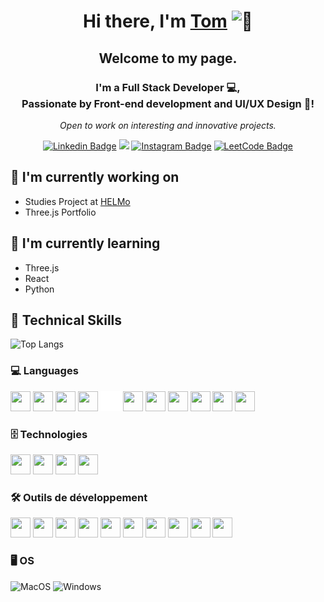 <h1 align="center">Hi there, I'm  <a href="https://www.tomcaufrier.be/" target="_blank" rel="noreferrer">Tom</a> <img src="https://github.com/wervlad/wervlad/assets/24524555/766d336d-b87d-44ba-807c-c51de2bc6b4d" width="28px" alt="👋"></h1>

<h2 align="center">Welcome to my page.</h2>

<h3 align="center"> I'm a Full Stack Developer 💻,<br> Passionate by Front-end development and UI/UX Design 🎨! </h3>
<p align="center"><i>Open to work on interesting and innovative projects.</i></p>
<p align="center">
    <a href="https://www.linkedin.com/in/tom-caufrier/" target="_blank" rel="noreferrer"><img src="https://img.shields.io/badge/-Tom%20Caufrier-blue?style=flat-square&logo=Linkedin&logoColor=white&link=https://www.linkedin.com/in/tom-caufrier/" alt="Linkedin Badge"></a>
    <a href="https://bento.me/tomcaufrier" target="_blank" rel="noreferrer"><img src="https://img.shields.io/badge/-@tomcaufrier-758dff?style=flat-square&logo=Bento&logoColor=white&link=https://bento.me/tomcaufrier"/></a>
    <a href="https://www.instagram.com/tomcauf/" target="_blank" rel="noreferrer"><img src="https://img.shields.io/badge/-@tom.cauf-E4405F?style=flat-square&logo=Instagram&logoColor=white&link=https://www.instagram.com/tom.cauf/"
    alt="Instagram Badge"></a>
    <a href="https://leetcode.com/tomcaufrier/" target="_blank" rel="noreferrer"><img src="https://img.shields.io/badge/-tomcaufrier-FFA500?style=flat-square&logo=LeetCode&logoColor=white&link=https://leetcode.com/tomcaufrier/" alt="LeetCode Badge"></a>
</p>

## 🔭 I'm currently working on

- Studies Project at [HELMo](https://www.helmo.be/)
- Three.js Portfolio

## 🌱 I'm currently learning

- Three.js
- React
- Python

## 💼 Technical Skills

![Top Langs](https://tomcauf-github-readme.vercel.app/api/top-langs/?username=tomcauf&theme=calm&layout=compact)
### 💻 Languages

<img height="32" width="32" src="https://cdn.simpleicons.org/html5" />
<img height="32" width="32" src="https://cdn.simpleicons.org/php" />
<img height="32" width="32" src="https://cdn.simpleicons.org/javascript" />
<img height="32" width="32" src="https://cdn.simpleicons.org/typescript" />
<img height="32" width="32" src="./images/java.svg" />
<img height="32" width="32" src="https://cdn.simpleicons.org/c" />
<img height="32" width="32" src="https://cdn.simpleicons.org/csharp" />
<img height="32" width="32" src="https://cdn.simpleicons.org/rust/white" />
<img height="32" width="32" src="https://cdn.simpleicons.org/kotlin" />
<img height="32" width="32" src="https://cdn.simpleicons.org/swift" />
<img height="32" width="32" src="https://cdn.simpleicons.org/node.js" />

</br>

### 🗄️ Technologies
<img height="32" width="32" src="https://cdn.simpleicons.org/mysql" />
<img height="32" width="32" src="https://cdn.simpleicons.org/bootstrap" />
<img height="32" width="32" src="https://cdn.simpleicons.org/css3" />
<img height="32" width="32" src="https://cdn.simpleicons.org/sass" />

</br>

### 🛠️ Outils de développement
<img height="32" width="32" src="https://cdn.simpleicons.org/figma" />
<img height="32" width="32" src="https://cdn.simpleicons.org/npm" />
<img height="32" width="32" src="https://cdn.simpleicons.org/yarn" />
<img height="32" width="32" src="https://cdn.simpleicons.org/git" />
<img height="32" width="32" src="https://cdn.simpleicons.org/github/white" />
<img height="32" width="32" src="https://cdn.simpleicons.org/visualstudiocode" />
<img height="32" width="32" src="https://cdn.simpleicons.org/visualstudio" />
<img height="32" width="32" src="https://cdn.simpleicons.org/jetbrains/white" />
<img height="32" width="32" src="https://cdn.simpleicons.org/adobeillustrator" />
<img height="32" width="32" src="https://cdn.simpleicons.org/adobephotoshop" />

</br>

### 🖥️ OS

![MacOS](https://img.shields.io/badge/mac%20os-%23000000.svg?style=for-the-badge&logo=apple&logoColor=white)
![Windows](https://img.shields.io/badge/windows-%230078D6.svg?style=for-the-badge&logo=windows&logoColor=white)